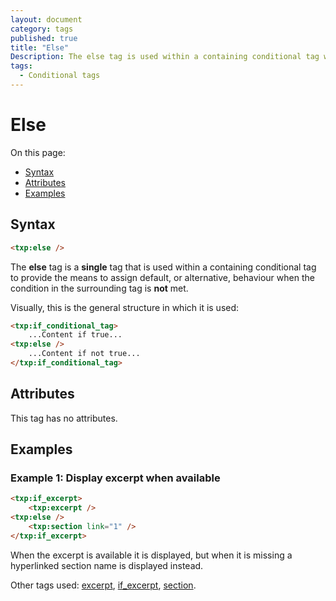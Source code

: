 ```yaml
---
layout: document
category: tags
published: true
title: "Else"
Description: The else tag is used within a containing conditional tag when the condition in the surrounding tag is not met.
tags:
  - Conditional tags
---
```


# Else

On this page:

* [Syntax](#user-content-syntax)
* [Attributes](#user-content-attributes)
* [Examples](#user-content-examples)

## Syntax

```html
<txp:else />
```

The **else** tag is a __single__ tag that is used within a containing conditional tag to provide the means to assign default, or alternative, behaviour when the condition in the surrounding tag is **not** met.

Visually, this is the general structure in which it is used:

```html
<txp:if_conditional_tag>
    ...Content if true...
<txp:else />
    ...Content if not true...
</txp:if_conditional_tag>
```

## Attributes

This tag has no attributes.

## Examples

### Example 1: Display excerpt when available

```html
<txp:if_excerpt>
    <txp:excerpt />
<txp:else />
    <txp:section link="1" />
</txp:if_excerpt>
```

When the excerpt is available it is displayed, but when it is missing a hyperlinked section name is displayed instead.

Other tags used: [excerpt](excerpt), [if_excerpt](if-excerpt), [section](section).
